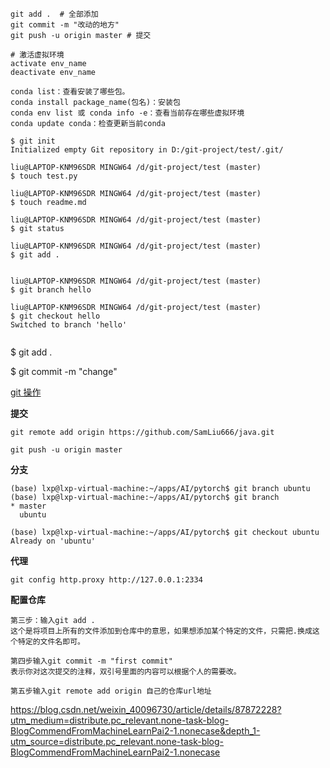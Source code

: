 ```shell
git add .  # 全部添加
git commit -m "改动的地方"
git push -u origin master # 提交

# 激活虚拟环境
activate env_name
deactivate env_name

conda list：查看安装了哪些包。
conda install package_name(包名)：安装包
conda env list 或 conda info -e：查看当前存在哪些虚拟环境
conda update conda：检查更新当前conda
```



```git
$ git init
Initialized empty Git repository in D:/git-project/test/.git/

liu@LAPTOP-KNM96SDR MINGW64 /d/git-project/test (master)
$ touch test.py

liu@LAPTOP-KNM96SDR MINGW64 /d/git-project/test (master)
$ touch readme.md

liu@LAPTOP-KNM96SDR MINGW64 /d/git-project/test (master)
$ git status

liu@LAPTOP-KNM96SDR MINGW64 /d/git-project/test (master)
$ git add .


liu@LAPTOP-KNM96SDR MINGW64 /d/git-project/test (master)
$ git branch hello

liu@LAPTOP-KNM96SDR MINGW64 /d/git-project/test (master)
$ git checkout hello
Switched to branch 'hello'


```

$ git add .

$ git commit -m "change"

[git 操作](https://blog.csdn.net/jtracydy/article/details/70402663)

 **提交**

```shell
git remote add origin https://github.com/SamLiu666/java.git

git push -u origin master

```

**分支**

```shell
(base) lxp@lxp-virtual-machine:~/apps/AI/pytorch$ git branch ubuntu
(base) lxp@lxp-virtual-machine:~/apps/AI/pytorch$ git branch
* master
  ubuntu

(base) lxp@lxp-virtual-machine:~/apps/AI/pytorch$ git checkout ubuntu
Already on 'ubuntu'

```

**代理**

```shell
git config http.proxy http://127.0.0.1:2334
```

**配置仓库**

```shell
第三步：输入git add .     
这个是将项目上所有的文件添加到仓库中的意思，如果想添加某个特定的文件，只需把.换成这个特定的文件名即可。

第四步输入git commit -m "first commit"
表示你对这次提交的注释，双引号里面的内容可以根据个人的需要改。

第五步输入git remote add origin 自己的仓库url地址

```

https://blog.csdn.net/weixin_40096730/article/details/87872228?utm_medium=distribute.pc_relevant.none-task-blog-BlogCommendFromMachineLearnPai2-1.nonecase&depth_1-utm_source=distribute.pc_relevant.none-task-blog-BlogCommendFromMachineLearnPai2-1.nonecase